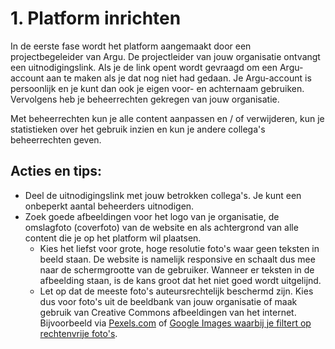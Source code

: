 # 1. Platform inrichten

In de eerste fase wordt het platform aangemaakt door een projectbegeleider van Argu. De projectleider van jouw organisatie ontvangt een uitnodigingslink. Als je de link opent wordt gevraagd om een Argu-account aan te maken als je dat nog niet had gedaan. Je Argu-account is persoonlijk en je kunt dan ook je eigen voor- en achternaam gebruiken. Vervolgens heb je beheerrechten gekregen van jouw organisatie.

Met beheerrechten kun je alle content aanpassen en / of verwijderen, kun je statistieken over het gebruik inzien en kun je andere collega's beheerrechten geven.

## Acties en tips:

- Deel de uitnodigingslink met jouw betrokken collega's. Je kunt een onbeperkt aantal beheerders uitnodigen.
- Zoek goede afbeeldingen voor het logo van je organisatie, de omslagfoto (coverfoto) van de website en als achtergrond van alle content die je op het platform wil plaatsen.
  - Kies het liefst voor grote, hoge resolutie foto's waar geen teksten in beeld staan. De website is namelijk responsive en schaalt dus mee naar de schermgrootte van de gebruiker. Wanneer er teksten in de afbeelding staan, is de kans groot dat het niet goed wordt uitgelijnd.
  - Let op dat de meeste foto's auteursrechtelijk beschermd zijn. Kies dus voor foto's uit de beeldbank van jouw organisatie of maak gebruik van Creative Commons afbeeldingen van het internet. Bijvoorbeeld via [Pexels.com](http://Pexels.com) of [Google Images waarbij je filtert op rechtenvrije foto's](https://www.google.com/search?q=zoek&tbm=isch&hl=nl&tbs=il:cl&sa=X&ved=0CAAQ1vwEahcKEwjw7eCczJbuAhUAAAAAHQAAAAAQAw&biw=2545&bih=1361).
